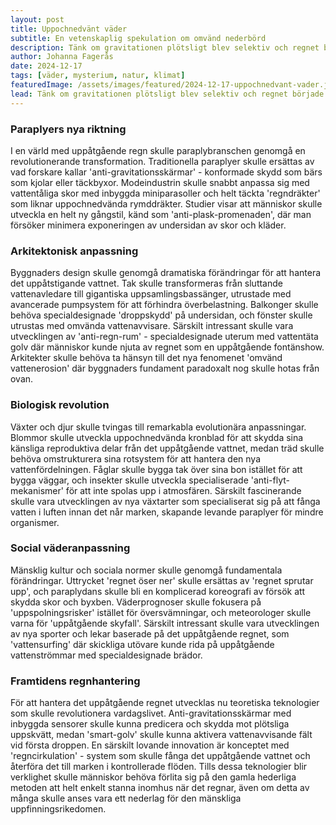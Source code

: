 ```yaml
---
layout: post
title: Uppochnedvänt väder
subtitle: En vetenskaplig spekulation om omvänd nederbörd
description: Tänk om gravitationen plötsligt blev selektiv och regnet började falla uppåt? Genom meteorologi, fysik och vardagslogistik undersöker vi hur denna uppochnedvända verklighet skulle se ut.
author: Johanna Fagerås
date: 2024-12-17
tags: [väder, mysterium, natur, klimat]
featuredImage: /assets/images/featured/2024-12-17-uppochnedvant-vader.jpeg
lead: Tänk om gravitationen plötsligt blev selektiv och regnet började falla uppåt? Genom meteorologi, fysik och vardagslogistik undersöker vi hur denna uppochnedvända verklighet skulle se ut.
---
```


### Paraplyers nya riktning

I en värld med uppåtgående regn skulle paraplybranschen genomgå en revolutionerande transformation. Traditionella paraplyer skulle ersättas av vad forskare kallar 'anti-gravitationsskärmar' - konformade skydd som bärs som kjolar eller täckbyxor. Modeindustrin skulle snabbt anpassa sig med vattentåliga skor med inbyggda miniparasoller och helt täckta 'regndräkter' som liknar uppochnedvända rymddräkter. Studier visar att människor skulle utveckla en helt ny gångstil, känd som 'anti-plask-promenaden', där man försöker minimera exponeringen av undersidan av skor och kläder.

### Arkitektonisk anpassning

Byggnaders design skulle genomgå dramatiska förändringar för att hantera det uppåtstigande vattnet. Tak skulle transformeras från sluttande vattenavledare till gigantiska uppsamlingsbassänger, utrustade med avancerade pumpsystem för att förhindra överbelastning. Balkonger skulle behöva specialdesignade 'droppskydd' på undersidan, och fönster skulle utrustas med omvända vattenavvisare. Särskilt intressant skulle vara utvecklingen av 'anti-regn-rum' - specialdesignade uterum med vattentäta golv där människor kunde njuta av regnet som en uppåtgående fontänshow. Arkitekter skulle behöva ta hänsyn till det nya fenomenet 'omvänd vattenerosion' där byggnaders fundament paradoxalt nog skulle hotas från ovan.

### Biologisk revolution

Växter och djur skulle tvingas till remarkabla evolutionära anpassningar. Blommor skulle utveckla uppochnedvända kronblad för att skydda sina känsliga reproduktiva delar från det uppåtgående vattnet, medan träd skulle behöva omstrukturera sina rotsystem för att hantera den nya vattenfördelningen. Fåglar skulle bygga tak över sina bon istället för att bygga väggar, och insekter skulle utveckla specialiserade 'anti-flyt-mekanismer' för att inte spolas upp i atmosfären. Särskilt fascinerande skulle vara utvecklingen av nya växtarter som specialiserat sig på att fånga vatten i luften innan det når marken, skapande levande paraplyer för mindre organismer.

### Social väderanpassning

Mänsklig kultur och sociala normer skulle genomgå fundamentala förändringar. Uttrycket 'regnet öser ner' skulle ersättas av 'regnet sprutar upp', och paraplydans skulle bli en komplicerad koreografi av försök att skydda skor och byxben. Väderprognoser skulle fokusera på 'uppspolningsrisker' istället för översvämningar, och meteorologer skulle varna för 'uppåtgående skyfall'. Särskilt intressant skulle vara utvecklingen av nya sporter och lekar baserade på det uppåtgående regnet, som 'vattensurfing' där skickliga utövare kunde rida på uppåtgående vattenströmmar med specialdesignade brädor.

### Framtidens regnhantering

För att hantera det uppåtgående regnet utvecklas nu teoretiska teknologier som skulle revolutionera vardagslivet. Anti-gravitationsskärmar med inbyggda sensorer skulle kunna predicera och skydda mot plötsliga uppskvätt, medan 'smart-golv' skulle kunna aktivera vattenavvisande fält vid första droppen. En särskilt lovande innovation är konceptet med 'regncirkulation' - system som skulle fånga det uppåtgående vattnet och återföra det till marken i kontrollerade flöden. Tills dessa teknologier blir verklighet skulle människor behöva förlita sig på den gamla hederliga metoden att helt enkelt stanna inomhus när det regnar, även om detta av många skulle anses vara ett nederlag för den mänskliga uppfinningsrikedomen.
